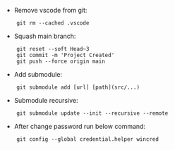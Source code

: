 * Remove vscode from git:

```shell
	git rm --cached .vscode
```
  

* Squash main branch:

```shell
	git reset --soft Head~3
	git commit -m 'Project Created'
	git push --force origin main
```
  * Add submodule:
```shell
	git submodule add [url] [path](src/...)
```
* Submodule recursive:
```shell
	git submodule update --init --recursive --remote
```
* After change password run below command:
```shell
	git config --global credential.helper wincred
```